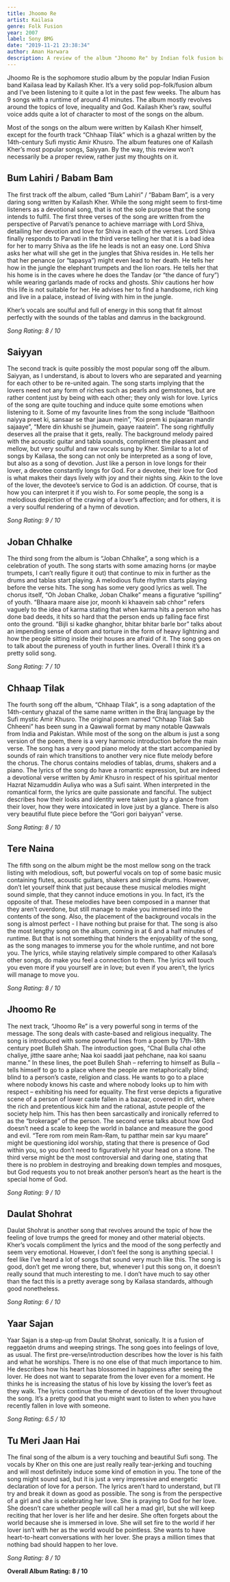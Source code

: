 ```yaml
---
title: Jhoomo Re
artist: Kailasa
genre: Folk Fusion
year: 2007
label: Sony BMG
date: "2019-11-21 23:38:34"
author: Aman Harwara
description: A review of the album "Jhoomo Re" by Indian folk fusion band Kailasa.
---
```


Jhoomo Re is the sophomore studio album by the popular Indian Fusion band Kailasa lead by Kailash Kher. It’s a very solid pop-folk/fusion album and I’ve been listening to it quite a lot in the past few weeks. The album has 9 songs with a runtime of around 41 minutes. The album mostly revolves around the topics of love, inequality and God. Kailash Kher’s raw, soulful voice adds quite a lot of character to most of the songs on the album.

Most of the songs on the album were written by Kailash Kher himself, except for the fourth track “Chhaap Tilak” which is a ghazal written by the 14th-century Sufi mystic Amir Khusro. The album features one of Kailash Kher’s most popular songs, Saiyyan. By the way, this review won’t necessarily be a proper review, rather just my thoughts on it.

## Bum Lahiri / Babam Bam

The first track off the album, called “Bum Lahiri” / “Babam Bam”, is a very daring song written by Kailash Kher. While the song might seem to first-time listeners as a devotional song, that is not the sole purpose that the song intends to fulfil. The first three verses of the song are written from the perspective of Parvati’s penance to achieve marriage with Lord Shiva, detailing her devotion and love for Shiva in each of the verses. Lord Shiva finally responds to Parvati in the third verse telling her that it is a bad idea for her to marry Shiva as the life he leads is not an easy one. Lord Shiva asks her what will she get in the jungles that Shiva resides in. He tells her that her penance (or “tapasya”) might even lead to her death. He tells her how in the jungle the elephant trumpets and the lion roars. He tells her that his home is in the caves where he does the Tandav (or “the dance of fury”) while wearing garlands made of rocks and ghosts. Shiv cautions her how this life is not suitable for her. He advises her to find a handsome, rich king and live in a palace, instead of living with him in the jungle.

Kher’s vocals are soulful and full of energy in this song that fit almost perfectly with the sounds of the tablas and damrus in the background.

_Song Rating: 8 / 10_

## Saiyyan

The second track is quite possibly the most popular song off the album. Saiyyan, as I understand, is about to lovers who are separated and yearning for each other to be re-united again. The song starts implying that the lovers need not any form of riches such as pearls and gemstones, but are rather content just by being with each other; they only wish for love. Lyrics of the song are quite touching and induce quite some emotions when listening to it. Some of my favourite lines from the song include “Baithoon naiyya preet ki, sansaar se thar jaaun mein”, “Koi prem ki pujaaran mandir sajaaye”, “Mere din khushi se jhumein, gaaye raatein”. The song rightfully deserves all the praise that it gets, really. The background melody paired with the acoustic guitar and tabla sounds, compliment the pleasant and mellow, but very soulful and raw vocals sung by Kher. Similar to a lot of songs by Kailasa, the song can not only be interpreted as a song of love, but also as a song of devotion. Just like a person in love longs for their lover, a devotee constantly longs for God. For a devotee, their love for God is what makes their days lively with joy and their nights sing. Akin to the love of the lover, the devotee’s service to God is an addiction. Of course, that is how you can interpret it if you wish to. For some people, the song is a melodious depiction of the craving of a lover’s affection; and for others, it is a very soulful rendering of a hymn of devotion.

_Song Rating: 9 / 10_

## Joban Chhalke

The third song from the album is “Joban Chhalke”, a song which is a celebration of youth. The song starts with some amazing horns (or maybe trumpets, I can’t really figure it out) that continue to mix in further as the drums and tablas start playing. A melodious flute rhythm starts playing before the verse hits. The song has some very good lyrics as well. The chorus itself, “Oh Joban Chalke, Joban Chalke” means a figurative “spilling” of youth. “Bhaara maare aise jor, moonh ki khaavein sab chhor” refers vaguely to the idea of karma stating that when karma hits a person who has done bad deeds, it hits so hard that the person ends up falling face first onto the ground. “Bijli si kadke ghanghor, bhitar bhitar barle bor” talks about an impending sense of doom and torture in the form of heavy lightning and how the people sitting inside their houses are afraid of it. The song goes on to talk about the pureness of youth in further lines. Overall I think it’s a pretty solid song.

_Song Rating: 7 / 10_

## Chhaap Tilak

The fourth song off the album, “Chhaap Tilak”, is a song adaptation of the 14th-century ghazal of the same name written in the Braj language by the Sufi mystic Amir Khusro. The original poem named “Chhaap Tilak Sab Chheeni” has been sung in a Qawwali format by many notable Qawwals from India and Pakistan. While most of the song on the album is just a song version of the poem, there is a very harmonic introduction before the main verse. The song has a very good piano melody at the start accompanied by sounds of rain which transitions to another very nice flute melody before the chorus. The chorus contains melodies of tablas, drums, shakers and a piano. The lyrics of the song do have a romantic expression, but are indeed a devotional verse written by Amir Khusro in respect of his spiritual mentor Hazrat Nizamuddin Auliya who was a Sufi saint. When interpreted in the romantical form, the lyrics are quite passionate and fanciful. The subject describes how their looks and identity were taken just by a glance from their lover, how they were intoxicated in love just by a glance. There is also very beautiful flute piece before the “Gori gori baiyyan” verse.

_Song Rating: 8 / 10_

## Tere Naina

The fifth song on the album might be the most mellow song on the track listing with melodious, soft, but powerful vocals on top of some basic music containing flutes, acoustic guitars, shakers and simple drums. However, don’t let yourself think that just because these musical melodies might sound simple, that they cannot induce emotions in you. In fact, it’s the opposite of that. These melodies have been composed in a manner that they aren’t overdone, but still manage to make you immersed into the contents of the song. Also, the placement of the background vocals in the song is almost perfect - I have nothing but praise for that. The song is also the most lengthy song on the album, coming in at 6 and a half minutes of runtime. But that is not something that hinders the enjoyability of the song, as the song manages to immerse you for the whole runtime, and not bore you. The lyrics, while staying relatively simple compared to other Kailasa’s other songs, do make you feel a connection to them. The lyrics will touch you even more if you yourself are in love; but even if you aren’t, the lyrics will manage to move you.

_Song Rating: 8 / 10_

## Jhoomo Re

The next track, “Jhoomo Re” is a very powerful song in terms of the message. The song deals with caste-based and religious inequality. The song is introduced with some powerful lines from a poem by 17th-18th century poet Bulleh Shah. The introduction goes, “Chal Bulla chal othe chaliye, jitthe saare anhe; Naa koi saaddi jaat pehchane, naa koi saanu manne.” In these lines, the poet Bulleh Shah – referring to himself as Bulla – tells himself to go to a place where the people are metaphorically blind; blind to a person’s caste, religion and class. He wants to go to a place where nobody knows his caste and where nobody looks up to him with respect – exhibiting his need for equality. The first verse depicts a figurative scene of a person of lower caste fallen in a bazaar, covered in dirt, where the rich and pretentious kick him and the rational, astute people of the society help him. This has then been sarcastically and ironically referred to as the “brokerage” of the person. The second verse talks about how God doesn’t need a scale to keep the world in balance and measure the good and evil. “Tere rom rom mein Ram-Ram, tu patthar mein sar kyu maare” might be questioning idol worship, stating that there is presence of God within you, so you don’t need to figuratively hit your head on a stone. The third verse might be the most controversial and daring one, stating that there is no problem in destroying and breaking down temples and mosques, but God requests you to not break another person’s heart as the heart is the special home of God.

_Song Rating: 9 / 10_

## Daulat Shohrat

Daulat Shohrat is another song that revolves around the topic of how the feeling of love trumps the greed for money and other material objects. Kher’s vocals compliment the lyrics and the mood of the song perfectly and seem very emotional. However, I don’t feel the song is anything special. I feel like I’ve heard a lot of songs that sound very much like this. The song is good, don’t get me wrong there, but, whenever I put this song on, it doesn’t really sound that much interesting to me. I don’t have much to say other than the fact this is a pretty average song by Kailasa standards, although good nonetheless.

_Song Rating: 6 / 10_

## Yaar Sajan

Yaar Sajan is a step-up from Daulat Shohrat, sonically. It is a fusion of reggaetón drums and weeping strings. The song goes into feelings of love, as usual. The first pre-verse/introduction describes how the lover is his faith and what he worships. There is no one else of that much importance to him. He describes how his heart has blossomed in happiness after seeing the lover. He does not want to separate from the lover even for a moment. He thinks he is increasing the status of his love by kissing the lover’s feet as they walk. The lyrics continue the theme of devotion of the lover throughout the song. It’s a pretty good that you might want to listen to when you have recently fallen in love with someone.

_Song Rating: 6.5 / 10_

## Tu Meri Jaan Hai

The final song of the album is a very touching and beautiful Sufi song. The vocals by Kher on this one are just really really tear-jerking and touching and will most definitely induce some kind of emotion in you. The tone of the song might sound sad, but it is just a very impressive and energetic declaration of love for a person. The lyrics aren’t hard to understand, but I’ll try and break it down as good as possible. The song is from the perspective of a girl and she is celebrating her love. She is praying to God for her love. She doesn’t care whether people will call her a mad girl, but she will keep reciting that her lover is her life and her desire. She often forgets about the world because she is immersed in love. She will set fire to the world if her lover isn’t with her as the world would be pointless. She wants to have heart-to-heart conversations with her lover. She prays a million times that nothing bad should happen to her love.

_Song Rating: 8 / 10_

**Overall Album Rating: 8 / 10**
